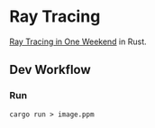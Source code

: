 # Ray Tracing

[Ray Tracing in One Weekend](https://raytracing.github.io/books/RayTracingInOneWeekend.html) in Rust.

## Dev Workflow

### Run

`cargo run > image.ppm`
